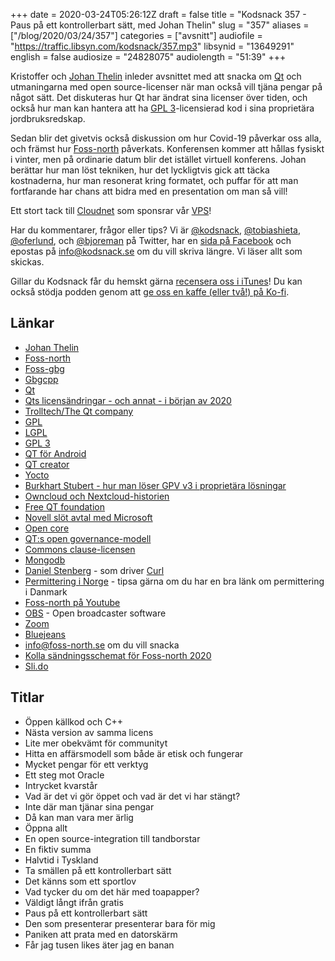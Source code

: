 +++
date = 2020-03-24T05:26:12Z
draft = false
title = "Kodsnack 357 - Paus på ett kontrollerbart sätt, med Johan Thelin"
slug = "357"
aliases = ["/blog/2020/03/24/357"]
categories = ["avsnitt"]
audiofile = "https://traffic.libsyn.com/kodsnack/357.mp3"
libsynid = "13649291"
english = false
audiosize = "24828075"
audiolength = "51:39"
+++

Kristoffer och [Johan Thelin](https://e8johan.se/) inleder avsnittet med att snacka om [Qt](https://en.wikipedia.org/wiki/Qt_%28software%29) och utmaningarna med open source-licenser när man också vill tjäna pengar på något sätt. Det diskuteras hur Qt har ändrat sina licenser över tiden, och också hur man kan hantera att ha [GPL 3](https://en.wikipedia.org/wiki/GNU_General_Public_License#Version_3)-licensierad kod i sina proprietära jordbruksredskap.

Sedan blir det givetvis också diskussion om hur Covid-19 påverkar oss alla, och främst hur [Foss-north](https://foss-north.se/) påverkats. Konferensen kommer att hållas fysiskt i vinter, men på ordinarie datum blir det istället virtuell konferens. Johan berättar hur man löst tekniken, hur det lyckligtvis gick att täcka kostnaderna, hur man resonerat kring formatet, och puffar för att man fortfarande har chans att bidra med en presentation om man så vill!

Ett stort tack till [Cloudnet](http://www.cloudnet.se) som sponsrar vår [VPS](http://en.wikipedia.org/wiki/Virtual_private_server)!

Har du kommentarer, frågor eller tips? Vi är [@kodsnack](https://www.twitter.com/kodsnack), [@tobiashieta](https://www.twitter.com/tobiashieta), [@oferlund](https://www.twitter.com/oferlund), och [@bjoreman](https://www.twitter.com/bjoreman) på Twitter, har en [sida på Facebook](https://www.facebook.com/kodsnack) och epostas på [info@kodsnack.se](mailto:info@kodsnack.se) om du vill skriva längre. Vi läser allt som skickas.

Gillar du Kodsnack får du hemskt gärna [recensera oss i iTunes](http://itunes.apple.com/se/podcast/kodsnack/id561631498?l=en)! Du kan också stödja podden genom att <a href="https://ko-fi.com/kodsnack" rel="payment">ge oss en kaffe (eller två!) på Ko-fi</a>.

## Länkar ##
* [Johan Thelin](https://e8johan.se/)
* [Foss-north](https://foss-north.se/)
* [Foss-gbg](https://foss-gbg.se/)
* [Gbgcpp](https://www.meetup.com/gbgcpp/)
* [Qt](https://en.wikipedia.org/wiki/Qt_%28software%29)
* [Qts licensändringar - och annat - i början av 2020](https://www.qt.io/blog/qt-offering-changes-2020)
* [Trolltech/The Qt company](https://en.wikipedia.org/wiki/The_Qt_Company)
* [GPL](https://en.wikipedia.org/wiki/GNU_General_Public_License)
* [LGPL](https://en.wikipedia.org/wiki/GNU_Lesser_General_Public_License)
* [GPL 3](https://en.wikipedia.org/wiki/GNU_General_Public_License#Version_3)
* [QT för Android](https://doc.qt.io/qt-5/android.html)
* [QT creator](https://en.wikipedia.org/wiki/Qt_Creator)
* [Yocto](https://en.wikipedia.org/wiki/Yocto_Project)
* [Burkhart Stubert - hur man löser GPV v3 i proprietära lösningar](https://www.youtube.com/watch?v=bwTlCBbB3RY)
* [Owncloud och Nextcloud-historien](https://en.wikipedia.org/wiki/Nextcloud#History_of_the_fork_from_ownCloud)
* [Free QT foundation](https://kde.org/community/whatiskde/kdefreeqtfoundation.php)
* [Novell slöt avtal med Microsoft](https://en.wikipedia.org/wiki/Novell#Agreement_with_Microsoft)
* [Open core](https://en.wikipedia.org/wiki/Open-core_model)
* [QT:s open governance-modell](https://wiki.qt.io/Qt_Project_Open_Governance)
* [Commons clause-licensen](https://commonsclause.com/)
* [Mongodb](https://en.wikipedia.org/wiki/MongoDB)
* [Daniel Stenberg](https://daniel.haxx.se/) - som driver [Curl](https://curl.haxx.se/)
* [Permittering i Norge](https://www.norden.org/sv/info-norden/permittering-i-norge) - tipsa gärna om du har en bra länk om permittering i Danmark
* [Foss-north på Youtube](https://www.youtube.com/channel/UCQvR8lgE9rishcKT_hZT6eQ)
* [OBS](https://obsproject.com/sv) - Open broadcaster software
* [Zoom](https://zoom.us/)
* [Bluejeans](https://www.bluejeans.com/)
* [info@foss-north.se](mailto:info@foss-north.se) om du vill snacka
* [Kolla sändningsschemat för Foss-north 2020](https://foss-north.se/2020/)
* [Sli.do](https://www.sli.do/)

## Titlar ##
* Öppen källkod och C++
* Nästa version av samma licens
* Lite mer obekvämt för communityt
* Hitta en affärsmodell som både är etisk och fungerar
* Mycket pengar för ett verktyg
* Ett steg mot Oracle
* Intrycket kvarstår
* Vad är det vi gör öppet och vad är det vi har stängt?
* Inte där man tjänar sina pengar
* Då kan man vara mer ärlig
* Öppna allt
* En open source-integration till tandborstar
* En fiktiv summa
* Halvtid i Tyskland
* Ta smällen på ett kontrollerbart sätt
* Det känns som ett sportlov
* Vad tycker du om det här med toapapper?
* Väldigt långt ifrån gratis
* Paus på ett kontrollerbart sätt
* Den som presenterar presenterar bara för mig
* Paniken att prata med en datorskärm
* Får jag tusen likes äter jag en banan